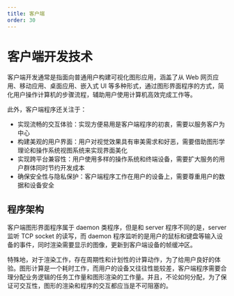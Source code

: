 ```yaml
---
title: 客户端
order: 30
---
```


# 客户端开发技术
客户端开发通常是指面向普通用户构建可视化图形应用，涵盖了从 Web 网页应用、移动应用、桌面应用、嵌入式 UI 等多种形式，通过图形界面程序的方式，简化用户操作计算机的步骤流程，辅助用户使用计算机高效完成工作等。

此外，客户端程序还关注于：
- 实现流畅的交互体验：实现方便易用是客户端程序的初衷，需要以服务客户为中心
- 构建美观的用户界面：用户对视觉效果具有审美需求和好恶，需要借助图形学理论和操作系统视图系统来实现界面美化
- 实现跨平台兼容性：用户使用多样的操作系统和终端设备，需要扩大服务的用户群体同时节约开发成本
- 确保安全性与隐私保护：客户端程序工作在用户的设备上，需要尊重用户的数据和设备安全

## 程序架构
客户端图形界面程序属于 daemon 类程序，但是和 server 程序不同的是，server 监听 TCP socket 的读写，而 daemon 程序监听的是用户的鼠标和键盘等输入设备的事件，同时渲染需要显示的图像，更新到客户端设备的帧缓冲区。

特殊地，对于渲染工作，存在周期性和计划性的计算动作，为了给用户良好的体验。图形计算是一个耗时工作，而用户的设备又往往性能较差，客户端程序需要合理分配业务逻辑的任务工作量和图形渲染的工作量。并且，不论如何分配，为了保证可交互性，图形的渲染和程序的交互都应当是不可阻塞的。
